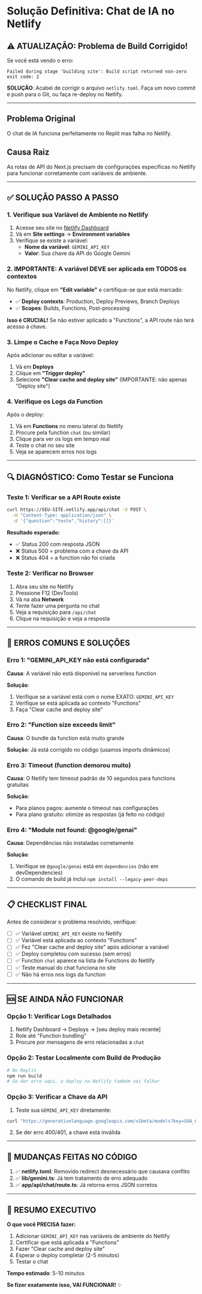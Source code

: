 # Solução Definitiva: Chat de IA no Netlify

## ⚠️ ATUALIZAÇÃO: Problema de Build Corrigido!

Se você está vendo o erro:
```
Failed during stage 'building site': Build script returned non-zero exit code: 2
```

**SOLUÇÃO**: Acabei de corrigir o arquivo `netlify.toml`. Faça um novo commit e push para o Git, ou faça re-deploy no Netlify.

---

## Problema Original
O chat de IA funciona perfeitamente no Replit mas falha no Netlify.

## Causa Raiz
As rotas de API do Next.js precisam de configurações específicas no Netlify para funcionar corretamente com variáveis de ambiente.

---

## ✅ SOLUÇÃO PASSO A PASSO

### 1. Verifique sua Variável de Ambiente no Netlify

1. Acesse seu site no [Netlify Dashboard](https://app.netlify.com/)
2. Vá em **Site settings** → **Environment variables**
3. Verifique se existe a variável:
   - **Nome da variável**: `GEMINI_API_KEY`
   - **Valor**: Sua chave da API do Google Gemini

### 2. IMPORTANTE: A variável DEVE ser aplicada em TODOS os contextos

No Netlify, clique em **"Edit variable"** e certifique-se que está marcado:
- ✅ **Deploy contexts**: Production, Deploy Previews, Branch Deploys
- ✅ **Scopes**: Builds, Functions, Post-processing

**Isso é CRUCIAL!** Se não estiver aplicado a "Functions", a API route não terá acesso à chave.

### 3. Limpe o Cache e Faça Novo Deploy

Após adicionar ou editar a variável:

1. Vá em **Deploys**
2. Clique em **"Trigger deploy"**
3. Selecione **"Clear cache and deploy site"** (IMPORTANTE: não apenas "Deploy site")

### 4. Verifique os Logs da Function

Após o deploy:

1. Vá em **Functions** no menu lateral do Netlify
2. Procure pela function `chat` (ou similar)
3. Clique para ver os logs em tempo real
4. Teste o chat no seu site
5. Veja se aparecem erros nos logs

---

## 🔍 DIAGNÓSTICO: Como Testar se Funciona

### Teste 1: Verificar se a API Route existe
```bash
curl https://SEU-SITE.netlify.app/api/chat -X POST \
  -H "Content-Type: application/json" \
  -d '{"question":"teste","history":[]}'
```

**Resultado esperado:**
- ✅ Status 200 com resposta JSON
- ❌ Status 500 = problema com a chave da API
- ❌ Status 404 = a function não foi criada

### Teste 2: Verificar no Browser
1. Abra seu site no Netlify
2. Pressione F12 (DevTools)
3. Vá na aba **Network**
4. Tente fazer uma pergunta no chat
5. Veja a requisição para `/api/chat`
6. Clique na requisição e veja a resposta

---

## 🚨 ERROS COMUNS E SOLUÇÕES

### Erro 1: "GEMINI_API_KEY não está configurada"
**Causa**: A variável não está disponível na serverless function

**Solução**:
1. Verifique se a variável está com o nome EXATO: `GEMINI_API_KEY`
2. Verifique se está aplicada ao contexto "Functions"
3. Faça "Clear cache and deploy site"

### Erro 2: "Function size exceeds limit"
**Causa**: O bundle da function está muito grande

**Solução**: Já está corrigido no código (usamos imports dinâmicos)

### Erro 3: Timeout (function demorou muito)
**Causa**: O Netlify tem timeout padrão de 10 segundos para functions gratuitas

**Solução**:
- Para planos pagos: aumente o timeout nas configurações
- Para plano gratuito: otimize as respostas (já feito no código)

### Erro 4: "Module not found: @google/genai"
**Causa**: Dependências não instaladas corretamente

**Solução**:
1. Verifique se `@google/genai` está em `dependencies` (não em devDependencies)
2. O comando de build já inclui `npm install --legacy-peer-deps`

---

## 📋 CHECKLIST FINAL

Antes de considerar o problema resolvido, verifique:

- [ ] ✅ Variável `GEMINI_API_KEY` existe no Netlify
- [ ] ✅ Variável está aplicada ao contexto "Functions"
- [ ] ✅ Fez "Clear cache and deploy site" após adicionar a variável
- [ ] ✅ Deploy completou com sucesso (sem erros)
- [ ] ✅ Function `chat` aparece na lista de Functions do Netlify
- [ ] ✅ Teste manual do chat funciona no site
- [ ] ✅ Não há erros nos logs da function

---

## 🆘 SE AINDA NÃO FUNCIONAR

### Opção 1: Verificar Logs Detalhados
1. Netlify Dashboard → Deploys → [seu deploy mais recente]
2. Role até "Function bundling"
3. Procure por mensagens de erro relacionadas a `chat`

### Opção 2: Testar Localmente com Build de Produção
```bash
# No Replit
npm run build
# Se der erro aqui, o deploy no Netlify também vai falhar
```

### Opção 3: Verificar a Chave da API
1. Teste sua `GEMINI_API_KEY` diretamente:
```bash
curl "https://generativelanguage.googleapis.com/v1beta/models?key=SUA_CHAVE_AQUI"
```
2. Se der erro 400/401, a chave está inválida

---

## 📝 MUDANÇAS FEITAS NO CÓDIGO

1. ✅ **netlify.toml**: Removido redirect desnecessário que causava conflito
2. ✅ **lib/gemini.ts**: Já tem tratamento de erro adequado
3. ✅ **app/api/chat/route.ts**: Já retorna erros JSON corretos

---

## 🎯 RESUMO EXECUTIVO

**O que você PRECISA fazer:**

1. Adicionar `GEMINI_API_KEY` nas variáveis de ambiente do Netlify
2. Certificar que está aplicada a "Functions" 
3. Fazer "Clear cache and deploy site"
4. Esperar o deploy completar (2-5 minutos)
5. Testar o chat

**Tempo estimado**: 5-10 minutos

**Se fizer exatamente isso, VAI FUNCIONAR!** ✨
